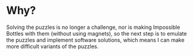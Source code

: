 # Why?

Solving the puzzles is no longer a challenge,
nor is making Impossible Bottles with them
(without using magnets), so the next step is
to emulate the puzzles and implement software
solutions, which means I can make more difficult
variants of the puzzles.
